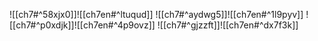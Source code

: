![[ch7#^58xjx0]]![[ch7en#^ltuqud]]
![[ch7#^aydwg5]]![[ch7en#^1l9pyv]]
![[ch7#^p0xdjk]]![[ch7en#^4p9ovz]]
![[ch7#^gjzzft]]![[ch7en#^dx7f3k]]